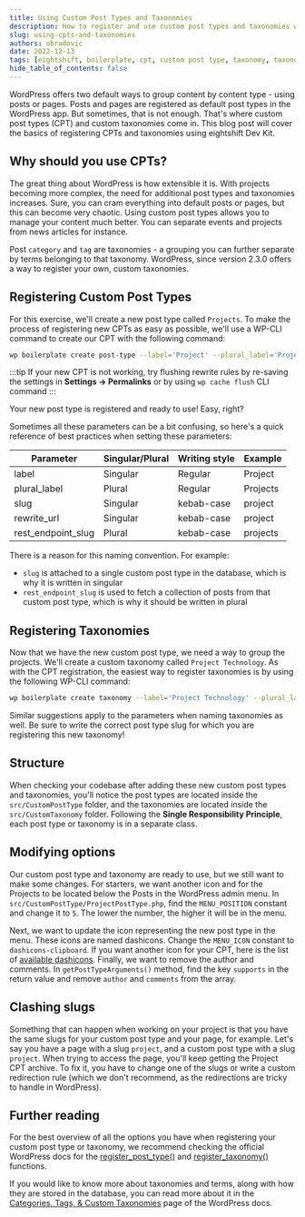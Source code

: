 ```yaml
---
title: Using Custom Post Types and Taxonomies
description: How to register and use custom post types and taxonomies with eightshift Dev Kit
slug: using-cpts-and-taxonomies
authors: obradovic
date: 2022-12-13
tags: [eightshift, boilerplate, cpt, custom post type, taxonomy, taxonomies, terms]
hide_table_of_contents: false
---
```


 WordPress offers two default ways to group content by content type - using posts or pages. Posts and pages are registered as default post types in the WordPress app. But sometimes, that is not enough. That's where custom post types (CPT) and custom taxonomies come in. This blog post will cover the basics of registering CPTs and taxonomies using eightshift Dev Kit.

<!--truncate-->
## Why should you use CPTs?
The great thing about WordPress is how extensible it is. With projects becoming more complex, the need for additional post types and taxonomies increases. Sure, you can cram everything into default posts or pages, but this can become very chaotic. Using custom post types allows you to manage your content much better. You can separate events and projects from news articles for instance.

Post `category` and `tag` are taxonomies - a grouping you can further separate by terms belonging to that taxonomy. WordPress, since version 2.3.0 offers a way to register your own, custom taxonomies.

## Registering Custom Post Types
For this exercise, we'll create a new post type called `Projects`. To make the process of registering new CPTs as easy as possible, we'll use a WP-CLI command to create our CPT with the following command:

```bash
wp boilerplate create post-type --label='Project' --plural_label='Projects' --slug='project' --rewrite_url='project' --rest_endpoint_slug='projects'
```

:::tip
If your new CPT is not working, try flushing rewrite rules by re-saving the settings in **Settings -> Permalinks** or by using `wp cache flush` CLI command
:::

Your new post type is registered and ready to use! Easy, right?

Sometimes all these parameters can be a bit confusing, so here's a quick reference of best practices when setting these parameters:

| Parameter          | Singular/Plural | Writing style | Example  |
|--------------------|-----------------|---------------|----------|
| label              | Singular        | Regular       | Project  |
| plural_label       | Plural          | Regular       | Projects |
| slug               | Singular        | kebab-case    | project  |
| rewrite_url        | Singular        | kebab-case    | project  |
| rest_endpoint_slug | Plural          | kebab-case    | projects |

There is a reason for this naming convention. For example:
- `slug` is attached to a single custom post type in the database, which is why it is written in singular
- `rest_endpoint_slug` is used to fetch a collection of posts from that custom post type, which is why it should be written in plural

## Registering Taxonomies
Now that we have the new custom post type, we need a way to group the projects. We'll create a custom taxonomy called `Project Technology`. As with the CPT registration, the easiest way to register taxonomies is by using the following WP-CLI command:

```bash
wp boilerplate create taxonomy --label='Project Technology' --plural_label='Project Technologies' --slug='project-technology' --rest_endpoint_slug='project-technologies' --post_type_slug='project'
```

Similar suggestions apply to the parameters when naming taxonomies as well. Be sure to write the correct post type slug for which you are registering this new taxonomy!

## Structure
When checking your codebase after adding these new custom post types and taxonomies, you'll notice the post types are located inside the `src/CustomPostType` folder, and the taxonomies are located inside the `src/CustomTaxonomy` folder. Following the **Single Responsibility Principle**, each post type or taxonomy is in a separate class.

## Modifying options
Our custom post type and taxonomy are ready to use, but we still want to make some changes. For starters, we want another icon and for the Projects to be located below the Posts in the WordPress admin menu. In `src/CustomPostType/ProjectPostType.php`, find the `MENU_POSITION` constant and change it to `5`. The lower the number, the higher it will be in the menu.

Next, we want to update the icon representing the new post type in the menu. These icons are named dashicons. Change the `MENU_ICON` constant to `dashicons-clipboard`. If you want another icon for your CPT, here is the list of [available dashicons](https://developer.wordpress.org/resource/dashicons/). Finally, we want to remove the author and comments. In `getPostTypeArguments()` method, find the key `supports` in the return value and remove `author` and `comments` from the array.

## Clashing slugs
Something that can happen when working on your project is that you have the same slugs for your custom post type and your page, for example. Let's say you have a page with a slug `project`, and a custom post type with a slug `project`. When trying to access the page, you'll keep getting the Project CPT archive. To fix it, you have to change one of the slugs or write a custom redirection rule (which we don't recommend, as the redirections are tricky to handle in WordPress).

## Further reading
For the best overview of all the options you have when registering your custom post type or taxonomy, we recommend checking the official WordPress docs for the [register_post_type()](https://developer.wordpress.org/reference/functions/register_post_type/) and [register_taxonomy()](https://developer.wordpress.org/reference/functions/register_taxonomy/) functions.

If you would like to know more about taxonomies and terms, along with how they are stored in the database, you can read more about it in the [Categories, Tags, & Custom Taxonomies](https://developer.wordpress.org/themes/basics/categories-tags-custom-taxonomies/) page of the WordPress docs.
